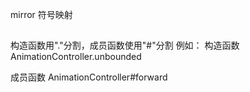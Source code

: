 mirror 符号映射

##

构造函数用"."分割，成员函数使用"#"分割
例如：
构造函数
AnimationController.unbounded

成员函数
AnimationController#forward
